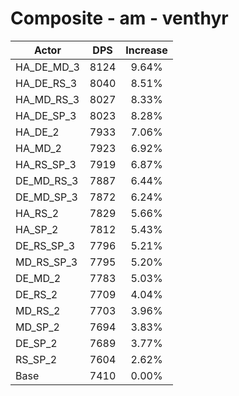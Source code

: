 # Composite - am - venthyr
| Actor | DPS | Increase |
|---|:---:|:---:|
|HA_DE_MD_3|8124|9.64%|
|HA_DE_RS_3|8040|8.51%|
|HA_MD_RS_3|8027|8.33%|
|HA_DE_SP_3|8023|8.28%|
|HA_DE_2|7933|7.06%|
|HA_MD_2|7923|6.92%|
|HA_RS_SP_3|7919|6.87%|
|DE_MD_RS_3|7887|6.44%|
|DE_MD_SP_3|7872|6.24%|
|HA_RS_2|7829|5.66%|
|HA_SP_2|7812|5.43%|
|DE_RS_SP_3|7796|5.21%|
|MD_RS_SP_3|7795|5.20%|
|DE_MD_2|7783|5.03%|
|DE_RS_2|7709|4.04%|
|MD_RS_2|7703|3.96%|
|MD_SP_2|7694|3.83%|
|DE_SP_2|7689|3.77%|
|RS_SP_2|7604|2.62%|
|Base|7410|0.00%|
